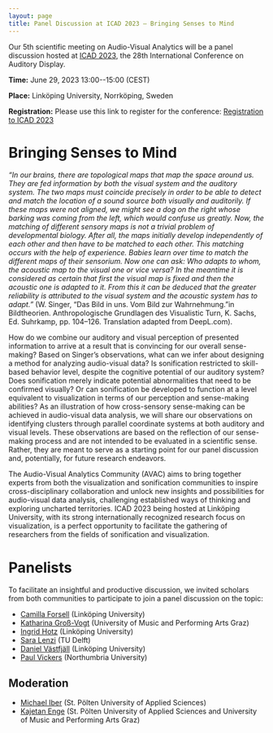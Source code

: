 ```yaml
---
layout: page
title: Panel Discussion at ICAD 2023 – Bringing Senses to Mind
---
```

Our 5th scientific meeting on Audio-Visual Analytics will be a panel discussion hosted at [ICAD 2023](https://icad2023.icad.org/workshops/#ws4),
the 28th International Conference on Auditory Display.

**Time:** June 29, 2023 13:00--15:00 (CEST)

**Place:** Linköping University, Norrköping, Sweden

**Registration:** Please use this link to register for the conference: [Registration to ICAD 2023](https://icad2023.icad.org/registration/)

<!--
## Agenda

| 10:45 am | Welcome and Introduction by Organizers |
| 10:50 am | "Highcharts Sonification Studio: Overview and demo" <br> by [Øystein Moseng, HighSoft AS](https://www.highcharts.com/blog/accessibility/) and [Bruce N. Walker, Georgia Institute of Technology](http://sonify.psych.gatech.edu/~walkerb/) |
| 11:07 am | "Mapping an interdisciplinary ground: the Data Sonification Archive" <br> by [Sara Lenzi](https://www.saralenzi.com/) and [Paolo Ciuccarelli](https://camd.northeastern.edu/faculty/paolo-ciuccarelli/) |
| 11:24 am | "Real time sonification to support motor learning in health promotion and rehabilitation" <br> by [Victor-Adriel de-Jesus-Oliveira](https://icmt.fhstp.ac.at/en/team/victor-adriel-de-jesus-oliveira) |
| 11:41 am | Panel Q&A and Closing |
| 12:00 am | End of session / lunch break |
{: class="table is-bordered is-striped is-narrow"}
-->

# Bringing Senses to Mind

_“In our brains, there are topological maps that map the space around us. They are fed information by both the visual system and the auditory system. The two maps must coincide precisely in order to be able to detect and match the location of a sound source both visually and auditorily. If these maps were not aligned, we might see a dog on the right whose barking was coming from the left, which would confuse us greatly. Now, the matching of different sensory maps is not a trivial problem of developmental biology. After all, the maps initially develop independently of each other and then have to be matched to each other. This matching occurs with the help of experience. Babies learn over time to match the different maps of their sensorium. Now one can ask: Who adapts to whom, the acoustic map to the visual one or vice versa? In the meantime it is considered as certain that first the visual map is fixed and then the acoustic one is adapted to it. From this it can be deduced that the greater reliability is attributed to the visual system and the acoustic system has to adapt.”_
(W. Singer, “Das Bild in uns. Vom Bild zur Wahrnehmung.”in Bildtheorien. Anthropologische Grundlagen des Visualistic Turn, K. Sachs, Ed. Suhrkamp, pp. 104–126. Translation adapted from DeepL.com).

How do we combine our auditory and visual perception of presented information to arrive at a result that is convincing for our overall sense-making? Based on Singer’s observations, what can we infer about designing a method for analyzing audio-visual data? Is sonification restricted to skill-based behavior level, despite the cognitive potential of our auditory system? Does sonification merely indicate potential abnormalities that need to be confirmed visually? Or can sonification be developed to function at a level equivalent to visualization in terms of our perception and sense-making abilities? As an illustration of how cross-sensory sense-making can be achieved in audio-visual data analysis, we will share our observations on identifying clusters through parallel coordinate systems at both auditory and visual levels. These observations are based on the reflection of our sense-making process and are not intended to be evaluated in a scientific sense. Rather, they are meant to serve as a starting point for our panel discussion and, potentially, for future research endeavors.

The Audio-Visual Analytics Community (AVAC) aims to bring together experts from both the visualization and sonification communities to inspire cross-disciplinary collaboration and unlock new
insights and possibilities for audio-visual data analysis, challenging established ways of thinking and exploring uncharted territories. ICAD 2023 being hosted at Linköping University, with its strong internationally recognized research focus on visualization, is a perfect opportunity to facilitate the gathering of researchers from the fields of sonification and visualization.

# Panelists

To facilitate an insightful and productive discussion, we invited scholars from both communities to participate to join a panel discussion on the topic:
* [Camilla Forsell](https://liu.se/en/employee/camfo15) (Linköping University)
* [Katharina Groß-Vogt](https://iaem.at/Members/vogt) (University of Music and Performing Arts Graz)
* [Ingrid Hotz](https://liu.se/en/employee/ingho32) (Linköping University)
* [Sara Lenzi](https://www.saralenzi.com/) (TU Delft)
* [Daniel Västfjäll](https://liu.se/en/employee/danva85) (Linköping University)
* [Paul Vickers](https://www.northumbria.ac.uk/about-us/our-staff/v/paul-vickers/) (Northumbria University)

<!-- maybe replace with a <http://www.csrhymes.com/bulma-clean-theme/gallery/> -->

## Moderation
* [Michael Iber](https://icmt.fhstp.ac.at/en/team/michael-iber)
(St. Pölten University of Applied Sciences)
* [Kajetan Enge](https://icmt.fhstp.ac.at/en/team/kajetan-enge)
(St. Pölten University of Applied Sciences
and University of Music and Performing Arts Graz)

<!--
In this Application Spotlight, we will focus on audio-visual analytics and its (potential) applications.
Visualization and sonification are two approaches for conveying data to humans based on complementary
high-bandwidth information processing systems and both address the purpose of involving humans in data analysis.
Although extensive research has been carried out both on the auditory and visual representation of data,
comparatively little is known about their systematic and complementary combination for data analysis.
Existing research on combinations has often focused only on one of the modalities.
However, there are potentially powerful synergies in combining both modalities to address the individual limitations of each one.
Inspired by existing applications such as in health promotion and rehabilitation
and solutions such as the Highcharts Sonification Studio,
we will discuss the potential of audio-visual analysis tools.
We will have 3 invited talks and an open discussion with the audience.
With this Application Spotlight our goal is to build and strengthen a community of members
from the sonification and the visualization communities that are interested in combining the two modalities.
We believe that in the long term, establishing bridges between the communities will have a positive impact
on both disciplines separately as well as on multi-modal data analysis methods.
-->
